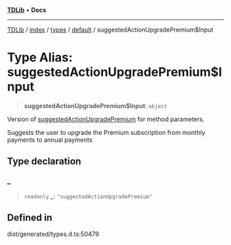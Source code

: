 [**TDLib**](../../../../../../README.md) • **Docs**

***

[TDLib](../../../../../../modules.md) / [index](../../../../../README.md) / [types](../../../README.md) / [default](../README.md) / suggestedActionUpgradePremium$Input

# Type Alias: suggestedActionUpgradePremium$Input

> **suggestedActionUpgradePremium$Input**: `object`

Version of [suggestedActionUpgradePremium](suggestedActionUpgradePremium.md) for method parameters.

Suggests the user to upgrade the Premium subscription from monthly payments to annual payments

## Type declaration

### \_

> `readonly` **\_**: `"suggestedActionUpgradePremium"`

## Defined in

dist/generated/types.d.ts:50479
